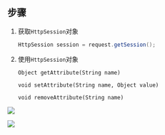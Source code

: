 ## 步骤

1. 获取`HttpSession`对象

   ```java
   HttpSession session = request.getSession();
   ```

2. 使用`HttpSession`对象

   `Object getAttribute(String name)`

   `void setAttribute(String name, Object value)`

   `void removeAttribute(String name)`

![](https://pic.superbed.cn/item/5dc13ac48e0e2e3ee90eae75.jpg)

![](https://pic.superbed.cn/item/5dc13b5d8e0e2e3ee90ec543.jpg)



















